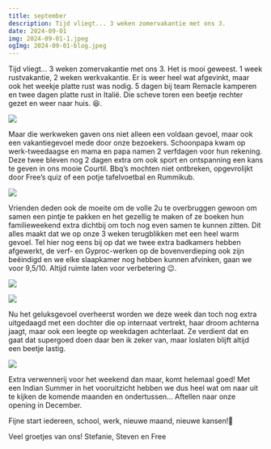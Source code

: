 ```yaml
---
title: september
description: Tijd vliegt... 3 weken zomervakantie met ons 3.
date: 2024-09-01
img: 2024-09-01-1.jpeg
ogImg: 2024-09-01-blog.jpeg
---
```


Tijd vliegt… 3 weken zomervakantie met ons 3. Het is mooi geweest. 1 week rustvakantie, 2 weken werkvakantie. Er is weer heel wat afgevinkt, maar ook het weekje platte rust was nodig. 5 dagen bij team Remacle kamperen en twee dagen platte rust in Italië. Die scheve toren een beetje rechter gezet en weer naar huis. 😆.

![](2024-09-01-3.jpeg)

Maar die werkweken gaven ons niet alleen een voldaan gevoel, maar ook een vakantiegevoel mede door onze bezoekers. Schoonpapa kwam op werk-tweedaagse en mama en papa namen 2 verfdagen voor hun rekening. Deze twee bleven nog 2 dagen extra om ook sport en ontspanning een kans te geven in ons mooie Courtil. Bbq’s mochten niet ontbreken, opgevrolijkt door Free’s quiz of een potje tafelvoetbal en Rummikub.

![](2024-09-01-2.jpeg)

Vrienden deden ook de moeite om de volle 2u te overbruggen gewoon om samen een pintje te pakken en het gezellig te maken of ze boeken hun familieweekend extra dichtbij om toch nog even samen te kunnen zitten. Dit alles maakt dat we op onze 3 weken terugblikken met een heel warm gevoel. Tel hier nog eens bij op dat we twee extra badkamers hebben afgewerkt, de verf- en Gyproc-werken op de bovenverdieping ook zijn beëindigd en we elke slaapkamer nog hebben kunnen afvinken, gaan we voor 9,5/10. Altijd ruimte laten voor verbetering 😉.

![](2024-09-01-4.jpeg)

![](2024-09-01-5.jpeg)

Nu het geluksgevoel overheerst worden we deze week dan toch nog extra uitgedaagd met een dochter die op internaat vertrekt, haar droom achterna jaagt, maar ook een leegte op weekdagen achterlaat. Ze verdient dat en gaat dat supergoed doen daar ben ik zeker van, maar loslaten blijft altijd een beetje lastig.

![](2024-09-01-6.jpeg)

Extra verwennerij voor het weekend dan maar, komt helemaal goed! Met een Indian Summer in het vooruitzicht hebben we dus heel wat om naar uit te kijken de komende maanden en ondertussen... Aftellen naar onze opening in December.

Fijne start iedereen, school, werk, nieuwe maand, nieuwe kansen!🤩

Veel groetjes van ons!
Stefanie, Steven en Free
